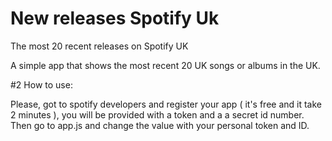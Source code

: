 # New releases Spotify Uk
The most 20 recent releases on Spotify UK 

A simple app that shows the most recent 20 UK songs or albums in the UK.

#2 How to use:

Please, got to spotify developers and register your app ( it's free and it take 2 minutes ), you will be provided with a token and a a secret id number. Then go to app.js and change the value with your personal token and ID.
